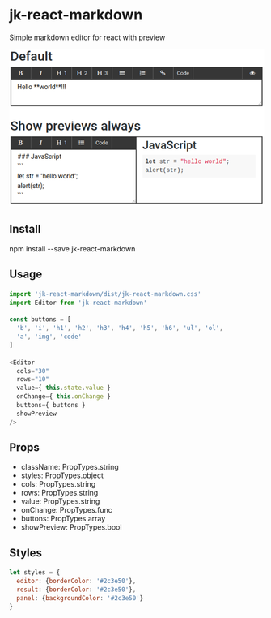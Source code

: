 # jk-react-markdown
Simple markdown editor for react with preview

![jk-react-markdown screenshot](https://raw.githubusercontent.com/justkost/jk-react-markdown/master/screenshot.png)

## Install

npm install --save jk-react-markdown

## Usage

```js
import 'jk-react-markdown/dist/jk-react-markdown.css'
import Editor from 'jk-react-markdown'

const buttons = [
  'b', 'i', 'h1', 'h2', 'h3', 'h4', 'h5', 'h6', 'ul', 'ol',
  'a', 'img', 'code'
]

<Editor
  cols="30"
  rows="10"
  value={ this.state.value }
  onChange={ this.onChange }
  buttons={ buttons }
  showPreview
/>
```

## Props

* className: PropTypes.string
* styles: PropTypes.object
* cols: PropTypes.string
* rows: PropTypes.string
* value: PropTypes.string
* onChange: PropTypes.func
* buttons: PropTypes.array
* showPreview: PropTypes.bool

## Styles

```js
let styles = {
  editor: {borderColor: '#2c3e50'},
  result: {borderColor: '#2c3e50'},
  panel: {backgroundColor: '#2c3e50'}
}
```
